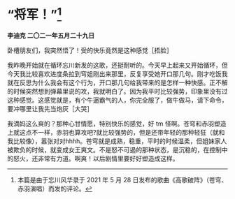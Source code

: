 # “将军！”[^1]
**李迪克	二〇二一年五月二十九日**

卧槽朋友们，我突然悟了！受的快乐竟然是这种感觉［捂脸］

我昨晚开始就在循环忘川新发的这歌，还挺耐听的。今天早上起来又开始循环，但今天我比较喜欢进度条拉到穹姐刚出来那里，反复享受她开口那几句。刚才吃饭我就在反思为什么我会有这个行为，开口那几句给我带来的是怎样一种快感。正不解的时候突然想到弹幕里说的攻，我就明白了。因为我平时比较强势，印象里没有过这种感觉。这感觉就是，有个牛逼霸气的人，你完全服了，做牛做马，请下命令，要冲哪里让我先当炮灰［大哭］

我滴妈这么爽的？那种心甘情愿，特别快乐的感觉，好 tm 怪啊。苍穹和赤羽塑造上就这点不一样，赤羽也算攻吧?就比较强势的，但是还带年轻的那种轻狂（就和我比较像），嚣张对对hhhh。苍穹就是成熟，稳重，平时的时候温柔，但姐妹家人被欺负的时候，就变成女王爽文。不是怒不可遏的那种状态，是沉稳的，在控制中的怒火，还非常有力道。啊爽！以后剧情里要好好塑造成这样。

[^1]: 本篇是由于忘川风华录于 2021 年 5 月 28 日发布的歌曲《高歌破阵》（苍穹、赤羽演唱）而发的评论。
